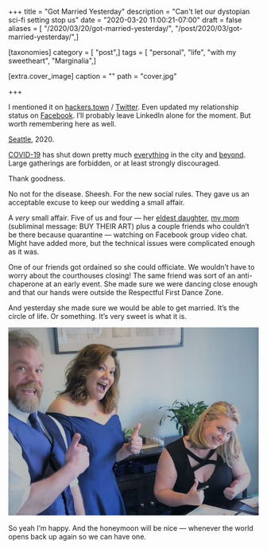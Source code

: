 +++
title = "Got Married Yesterday"
description = "Can't let our dystopian sci-fi setting stop us"
date = "2020-03-20 11:00:21-07:00"
draft = false
aliases = [ "/2020/03/20/got-married-yesterday/", "/post/2020/03/got-married-yesterday/",]

[taxonomies]
category = [ "post",]
tags = [ "personal", "life", "with my sweetheart", "Marginalia",]

[extra.cover_image]
caption = ""
path = "cover.jpg"

+++

<aside class="admonition">

I mentioned it on
[hackers.town](https://hackers.town/@randomgeek/103853335008640787) /
[Twitter](https://twitter.com/brianwisti/status/1240848019077111814).
Even updated my relationship status on
[Facebook](https://www.facebook.com/brianwisti/posts/10158601243074665).
I’ll probably leave LinkedIn alone for the moment. But worth remembering
here as well.

</aside>

[Seattle](https://crosscut.com/2020/03/coronavirus-turns-seattle-americas-laboratory),
2020.

[COVID-19](https://www.theatlantic.com/science/archive/2020/03/biography-new-coronavirus/608338/)
has shut down pretty much
[everything](https://publichealthinsider.com/2020/03/17/events-eating-out-and-retail-whats-allowed-and-whats-not/)
in the city and
[beyond](https://www.nbcnews.com/news/us-news/coronavirus-comes-spring-break-locals-close-florida-beaches-after-governor-n1163741).
Large gatherings are forbidden, or at least strongly discouraged.

Thank goodness.

No not for the disease. Sheesh. For the new social rules. They gave us
an acceptable excuse to keep our wedding a small affair.

A *very* small affair. Five of us and four — her [eldest
daughter](https://twitter.com/qlitterbang), [my
mom](https://www.shellybedsaul.com) (subliminal message: BUY THEIR ART)
plus a couple friends who couldn’t be there because quarantine —
watching on Facebook group video chat. Might have added more, but the
technical issues were complicated enough as it was.

One of our friends got ordained so she could officiate. We wouldn’t have
to worry about the courthouses closing\! The same friend was sort of an
anti-chaperone at an early event. She made sure we were dancing close
enough and that our hands were outside the Respectful First Dance Zone.

And yesterday she made sure we would be able to get married. It’s the
circle of life. Or something. It’s very sweet is what it is.

![Newlyweds and friend grinning with thumbs up](thumbs-up.jpg "You want a serious event, talk to someone else")

So yeah I’m happy. And the honeymoon will be nice — whenever the world
opens back up again so we can have one.